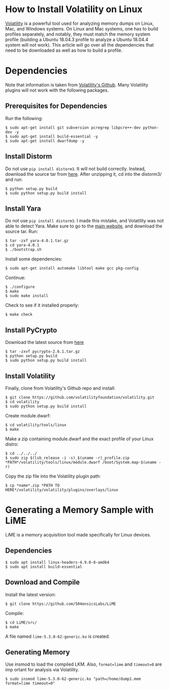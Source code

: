# How to Install Volatility on Linux
[Volatility](https://www.volatilityfoundation.org) is a powerful tool used for analyzing memory dumps on Linux, Mac, and Windows systems. On Linux and Mac systems, one has to build profiles separately, and notably, they must match the memory system profile (building a Ubuntu 18.04.3 profile to analyze a Ubuntu 18.04.4 system will not work). This article will go over all the dependencies that need to be downloaded as well as how to build a profile.

# Dependencies
Note that information is taken from [Volatility's Github](https://github.com/volatilityfoundation/volatility/wiki/Installation). Many Volatility plugins will not work with the following packages.

## Prerequisites for Dependencies
Run the following:
<pre><code>$ sudo apt-get install git subversion pcregrep libpcre++-dev python-dev -y
$ sudo apt-get install build-essential -y
$ sudo apt-get install dwarfdump -y
</code></pre>

## Install Distorm
Do not use `pip install distorm3`. It will not build correctly. Instead, download the source tar from [here](https://github.com/gdabah/distorm/releases). After unzipping it, cd into the distorm3/ and run:
<pre><code>$ python setup.py build
$ sudo python setup.py build install
</code></pre>

## Install Yara
Do not use `pip install distorm3`. I made this mistake, and Volatility was not able to detect Yara. Make sure to go to the [main website](https://github.com/VirusTotal/yara/releases), and download the source tar. Run:
<pre><code>$ tar -zxf yara-4.0.1.tar.gz
$ cd yara-4.0.1
$ ./bootstrap.sh
</code></pre>

Install some dependencies:
<pre><code>$ sudo apt-get install automake libtool make gcc pkg-config</code></pre>

Continue:
<pre><code>$ ./configure
$ make
$ sudo make install
</code></pre>

Check to see if it installed properly:
<pre><code>$ make check
</code></pre>

## Install PyCrypto
Download the latest source from [here](https://www.dlitz.net/software/pycrypto/)
<pre><code>$ tar -zxvf pycrypto-2.6.1.tar.gz
$ python setup.py build
$ sudo python setup.py build install
</code></pre>

## Install Volatility
Finally, clone from Volatility's Github repo and install:
<pre><code>$ git clone https://github.com/volatilityfoundation/volatility.git
$ cd volatility
$ sudo python setup.py build install
</code></pre>

Create module.dwarf:
<pre><code>$ cd volatility/tools/linux
$ make
</code></pre>

Make a zip containing module.dwarf and the exact profile of your Linux distro:
<pre><code>$ cd ../../../
$ sudo zip $(lsb_release -i -s)_$(uname -r)_profile.zip *PATH*/volatility/tools/linux/module.dwarf /boot/System.map-$(uname -r)
</code></pre>

Copy the zip file into the Volatility plugin path:
<pre><code>$ cp *name*.zip *PATH TO HERE*/volatility/volatility/plugins/overlays/linux
</code></pre>

# Generating a Memory Sample with LiME
LiME is a memory acquisition tool made specifically for Linux devices.

## Dependencies
<pre><code>$ sudo apt install linux-headers-4.9.0-8-amd64
$ sudo apt install build-essential
</code></pre>

## Download and Compile
Install the latest version:
<pre><code>$ git clone https://github.com/504ensicsLabs/LiME
</code></pre>  

Compile:
<pre><code>$ cd LiME/src/
$ make
</code></pre>
A file named `lime-5.3.0-62-generic.ko` is created.

## Generating Memory
Use insmod to load the compiled LKM. Also, `format=lime` and `timeout=0` are imp
ortant for analysis via Volatility.
<pre><code>$ sudo insmod lime-5.3.0-62-generic.ko "path=/home/dump1.mem format=lime timeout=0"
</code></pre>

 
